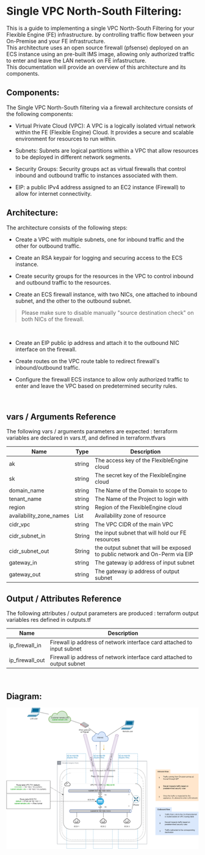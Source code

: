 # Single VPC North-South Filtering:
This is a guide to implementing a single VPC North-South Filtering for your Flexible Engine (FE) infrastructure. by controlling traffic flow between your On-Premise and your FE infrastructure.
<br/>
This architecture uses an open source firewall (pfsense) deployed on an ECS instance using an pre-built IMS image, allowing only authorized traffic to enter and leave the LAN network on FE infastructure. 
<br/>
This documentation will provide an overview of this architecture and its components.


## Components:
The Single VPC North-South filtering via a firewall architecture consists of the following components:

- Virtual Private Cloud (VPC): A VPC is a logically isolated virtual network within the FE (Flexible Engine) Cloud. It provides a secure and scalable environment for resources to run within.

- Subnets: Subnets are logical partitions within a VPC that allow resources to be deployed in different network segments.

- Security Groups: Security groups act as virtual firewalls that control inbound and outbound traffic to instances associated with them.

- EIP: a public IPv4 address assigned to an EC2 instance (Firewall) to allow for internet connectivity.


## Architecture:
The architecture consists of the following steps:

- Create a VPC with multiple subnets, one for inbound traffic and the other for outbound traffic.

- Create an RSA keypair for logging and securing access to the ECS instance.

- Create security groups for the resources in the VPC to control inbound and outbound traffic to the resources.

- Create an ECS firewall instance, with two NICs, one attached to inbound subnet, and the other to the outbound subnet.
> Please make sure to disable manually "source destination check" on both NICs of the firewall.
<br/>

- Create an EIP public ip address and attach it to the outbound NIC interface on the firewall.

- Create routes on the VPC route table to redirect firewall's inbound/outbound traffic.

- Configure the firewall ECS instance to allow only authorized traffic to enter and leave the VPC based on predetermined security rules.
<br/>

## vars / Arguments Reference
The following vars / arguments  parameters are expected : terraform variables are declared in vars.tf, and defined in terraform.tfvars

Name | Type      | Description
-----|-----------|------------
ak | string | The access key of the FlexibleEngine cloud
sk | string | The secret key of the FlexibleEngine cloud
domain_name | string | The Name of the Domain to scope to
tenant_name | string | The Name of the Project to login with
region | string | Region of the FlexibleEngine cloud
availability_zone_names | List | Availability zone of resource
cidr_vpc | string | The VPC CIDR of the main VPC
cidr_subnet_in | String | the input subnet that will hold our FE resources
cidr_subnet_out | String | the output subnet that will be exposed to public network and On-Perm via EIP
gateway_in | string | The gateway ip address of input subnet
gateway_out | string | The gateway ip address of output subnet

## Output / Attributes Reference
The following attributes / output parameters are produced : terraform output variables res defined in outputs.tf

Name | Description
-----|------------
ip_firewall_in | Firewall ip address of network interface card attached to input subnet
ip_firewall_out | Firewall ip address of network interface card attached to output subnet
<br/>

## Diagram:
![Alt text](https://github.com/FlexibleEngineCloud/FE-landingzone/blob/main/docs/diagrams/north-south-singlevpc.png)
